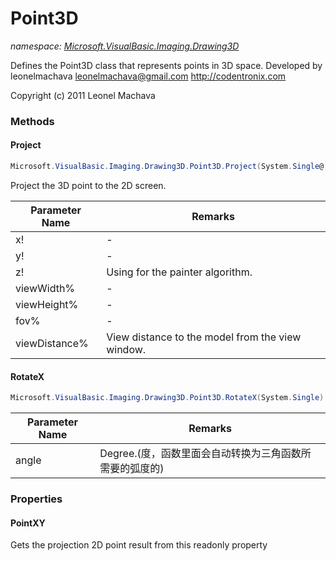 ﻿# Point3D
_namespace: [Microsoft.VisualBasic.Imaging.Drawing3D](./index.md)_

Defines the Point3D class that represents points in 3D space.
 Developed by leonelmachava <leonelmachava@gmail.com>
 http://codentronix.com

 Copyright (c) 2011 Leonel Machava



### Methods

#### Project
```csharp
Microsoft.VisualBasic.Imaging.Drawing3D.Point3D.Project(System.Single@,System.Single@,System.Single,System.Int32,System.Int32,System.Int32,System.Int32)
```
Project the 3D point to the 2D screen.

|Parameter Name|Remarks|
|--------------|-------|
|x!|-|
|y!|-|
|z!|Using for the painter algorithm.|
|viewWidth%|-|
|viewHeight%|-|
|fov%|-|
|viewDistance%|View distance to the model from the view window.|


#### RotateX
```csharp
Microsoft.VisualBasic.Imaging.Drawing3D.Point3D.RotateX(System.Single)
```


|Parameter Name|Remarks|
|--------------|-------|
|angle|Degree.(度，函数里面会自动转换为三角函数所需要的弧度的)|



### Properties

#### PointXY
Gets the projection 2D point result from this readonly property
